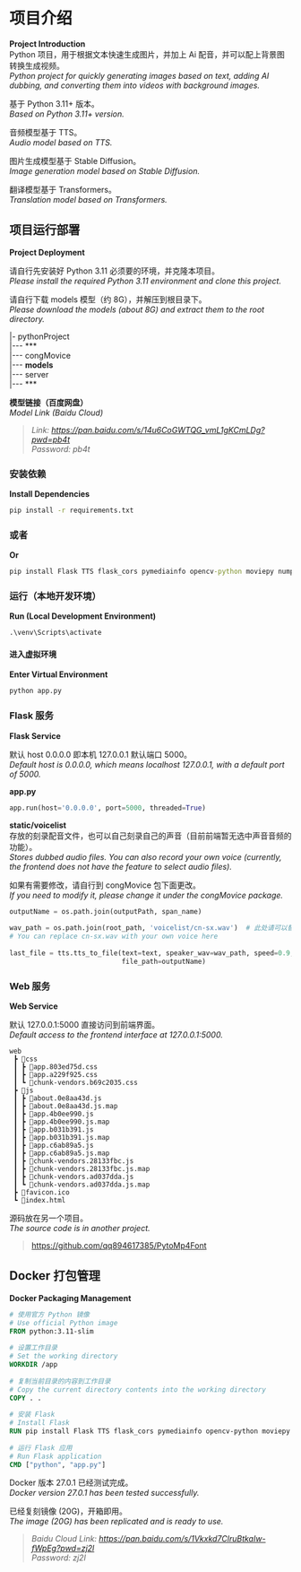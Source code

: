 # 项目介绍  
**Project Introduction**  
Python 项目，用于根据文本快速生成图片，并加上 Ai 配音，并可以配上背景图转换生成视频。  
*Python project for quickly generating images based on text, adding AI dubbing, and converting them into videos with background images.*

基于 Python 3.11+ 版本。  
*Based on Python 3.11+ version.*

音频模型基于 TTS。  
*Audio model based on TTS.*

图片生成模型基于 Stable Diffusion。  
*Image generation model based on Stable Diffusion.*

翻译模型基于 Transformers。  
*Translation model based on Transformers.*

## 项目运行部署  
**Project Deployment**

请自行先安装好 Python 3.11 必须要的环境，并克隆本项目。  
*Please install the required Python 3.11 environment and clone this project.*

请自行下载 models 模型（约 8G），并解压到根目录下。  
*Please download the models (about 8G) and extract them to the root directory.*

|- pythonProject  
|--- ***  
|--- congMovice  
|--- **models**  
|--- server  
|--- ***

**模型链接（百度网盘）**  
*Model Link (Baidu Cloud)*

>  *Link: https://pan.baidu.com/s/14u6CoGWTQG_vmL1gKCmLDg?pwd=pb4t  
Password: pb4t*

### 安装依赖  
**Install Dependencies**

```cmd  
pip install -r requirements.txt  
```

### 或者  
**Or**

```cmd  
pip install Flask TTS flask_cors pymediainfo opencv-python moviepy numpy flask-socketio diffusers transformers sentencepiece accelerate  
```

### 运行（本地开发环境）  
**Run (Local Development Environment)**

```cmd  
.\venv\Scripts\activate  
```

#### 进入虚拟环境  
**Enter Virtual Environment**

```cmd  
python app.py  
```

### Flask 服务  
**Flask Service**

默认 host 0.0.0.0 即本机 127.0.0.1 默认端口 5000。  
*Default host is 0.0.0.0, which means localhost 127.0.0.1, with a default port of 5000.*

**app.py**

```python  
app.run(host='0.0.0.0', port=5000, threaded=True)  
```

**static/voicelist**  
存放的刻录配音文件，也可以自己刻录自己的声音（目前前端暂无选中声音音频的功能）。  
*Stores dubbed audio files. You can also record your own voice (currently, the frontend does not have the feature to select audio files).*

如果有需要修改，请自行到 congMovice 包下面更改。  
*If you need to modify it, please change it under the congMovice package.*

```python  
outputName = os.path.join(outputPath, span_name)  
  
wav_path = os.path.join(root_path, 'voicelist/cn-sx.wav')  # 此处请可以替换 cn-sx.wav 为自己的声音  
# You can replace cn-sx.wav with your own voice here
  
last_file = tts.tts_to_file(text=text, speaker_wav=wav_path, speed=0.9, language="zh-cn",  
                            file_path=outputName)  
```

### Web 服务  
**Web Service**

默认 127.0.0.1:5000 直接访问到前端界面。  
*Default access to the frontend interface at 127.0.0.1:5000.*

```tree  
web  
 ┣ 📂css  
 ┃ ┣ 📜app.803ed75d.css  
 ┃ ┣ 📜app.a229f925.css  
 ┃ ┗ 📜chunk-vendors.b69c2035.css  
 ┣ 📂js  
 ┃ ┣ 📜about.0e8aa43d.js  
 ┃ ┣ 📜about.0e8aa43d.js.map  
 ┃ ┣ 📜app.4b0ee990.js  
 ┃ ┣ 📜app.4b0ee990.js.map  
 ┃ ┣ 📜app.b031b391.js  
 ┃ ┣ 📜app.b031b391.js.map  
 ┃ ┣ 📜app.c6ab89a5.js  
 ┃ ┣ 📜app.c6ab89a5.js.map  
 ┃ ┣ 📜chunk-vendors.28133fbc.js  
 ┃ ┣ 📜chunk-vendors.28133fbc.js.map  
 ┃ ┣ 📜chunk-vendors.ad037dda.js  
 ┃ ┗ 📜chunk-vendors.ad037dda.js.map  
 ┣ 📜favicon.ico  
 ┗ 📜index.html  
```

源码放在另一个项目。  
*The source code is in another project.*

>https://github.com/qq894617385/PytoMp4Font

## Docker 打包管理  
**Docker Packaging Management**

```dockerfile  
# 使用官方 Python 镜像  
# Use official Python image  
FROM python:3.11-slim  
  
# 设置工作目录  
# Set the working directory  
WORKDIR /app  
  
# 复制当前目录的内容到工作目录  
# Copy the current directory contents into the working directory  
COPY . .  
  
# 安装 Flask  
# Install Flask  
RUN pip install Flask TTS flask_cors pymediainfo opencv-python moviepy numpy flask-socketio diffusers transformers sentencepiece accelerate  
  
# 运行 Flask 应用  
# Run Flask application  
CMD ["python", "app.py"]  
```

Docker 版本 27.0.1 已经测试完成。  
*Docker version 27.0.1 has been tested successfully.*

已经复刻镜像 (20G)，开箱即用。  
*The image (20G) has been replicated and is ready to use.*

> *Baidu Cloud Link: https://pan.baidu.com/s/1Vkxkd7ClruBtkaIw-fWpEg?pwd=zj2l  
Password: zj2l*  

```

